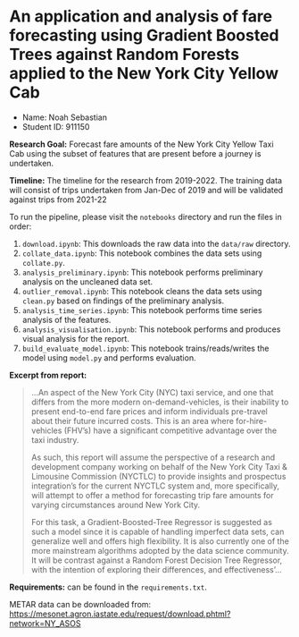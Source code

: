 # An application and analysis of fare forecasting using Gradient Boosted Trees against Random Forests applied to the New York City Yellow Cab
- Name: Noah Sebastian
- Student ID: 911150

**Research Goal:** Forecast fare amounts of the New York City Yellow Taxi Cab using the subset of features that are present before a journey is undertaken.

**Timeline:** The timeline for the research from 2019-2022. The training data will consist of trips undertaken from 
Jan-Dec of 2019 and will be validated against trips from 2021-22 

To run the pipeline, please visit the `notebooks` directory and run the files in order:
1. `download.ipynb`: This downloads the raw data into the `data/raw` directory.
2. `collate_data.ipynb`: This notebook combines the data sets using `collate.py`.
3. `analysis_preliminary.ipynb`: This notebook performs preliminary analysis on the uncleaned data set.
4. `outlier_removal.ipynb`: This notebook cleans the data sets using `clean.py` based on findings of the preliminary analysis.
5. `analysis_time_series.ipynb`: This notebook performs time series analysis of the features.
6. `analysis_visualisation.ipynb`: This notebook performs and produces visual analysis for the report.
7. `build_evaluate_model.ipynb`: This notebook trains/reads/writes the model using `model.py` and performs evaluation.

**Excerpt from report:**
> ...An aspect of the New York City (NYC) taxi service, and one that differs from the more modern
on-demand-vehicles, is their inability to present end-to-end fare prices and inform individuals pre-travel
about their future incurred costs. This is an area where for-hire-vehicles (FHV’s) have a significant
competitive advantage over the taxi industry.
> 
> As such, this report will assume the perspective of a research and development company working
on behalf of the New York City Taxi & Limousine Commission (NYCTLC) to provide insights and
prospectus integration’s for the current NYCTLC system and, more specifically, will attempt to offer
a method for forecasting trip fare amounts for varying circumstances around New York City.
> 
> For this task, a Gradient-Boosted-Tree Regressor is suggested as such a model since it is capable
of handling imperfect data sets, can generalize well and offers high flexibility. It is also currently
one of the more mainstream algorithms adopted by the data science community. It will be contrast
against a Random Forest Decision Tree Regressor, with the intention of exploring their differences,
and effectiveness’...


**Requirements:** can be found in the `requirements.txt`.

METAR data can be downloaded from:
https://mesonet.agron.iastate.edu/request/download.phtml?network=NY_ASOS